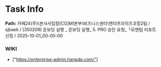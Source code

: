 # Task Info

**Path:** 카페24(주)\본사사업장\[CG]MI본부\비즈니스센터\엔터프라이즈코칭2팀 / sjbaek / [350209] 온보딩 실행 _ 온보딩 실행_ 5. PRO 승인 요청_ └모멘텀 리포트 신청 / 2025-10-01_00-00-00

### WIKI
- ["https://enterprise-admin.hanpda.com/"]

